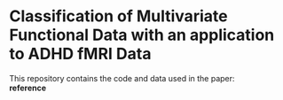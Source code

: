 # Classification of Multivariate Functional Data with an application to ADHD fMRI Data

This repository contains the code and data used in the paper: <br>
**reference**
